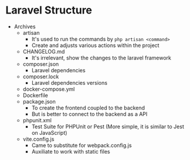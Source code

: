 # Laravel Structure
- Archives
  - artisan
    - It's used to run the commands by `php artisan <command>`
    - Create and adjusts various actions within the project
  - CHANGELOG.md
    - It's irrelevant, show the changes to the laravel framework
  - composer.json
    - Laravel dependencies
  - composer.lock
    - Laravel dependencies versions
  - docker-compose.yml
  - Dockerfile
  - package.json
    - To create the frontend coupled to the backend
    - But is better to connect to the backend as a API
  - phpunit.xml
    - Test Suite for PHPUnit or Pest (More simple, it is similar to Jest on JavaScript)
  - vite.config.js
    - Came to substitute for webpack.config.js
    - Auxiliate to work with static files